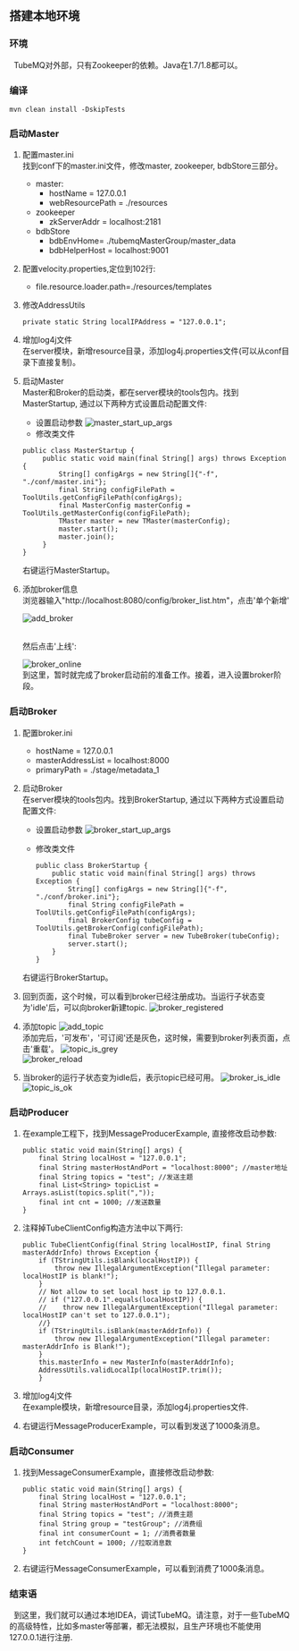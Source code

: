 ## 搭建本地环境

### 环境
  &nbsp;&nbsp;TubeMQ对外部，只有Zookeeper的依赖。Java在1.7/1.8都可以。

### 编译
   ```
   mvn clean install -DskipTests
   ```  
### 启动Master 
   1. 配置master.ini
      <br>找到conf下的master.ini文件，修改master, zookeeper,  bdbStore三部分。
      - master:
        - hostName = 127.0.0.1
        - webResourcePath = ./resources
      - zookeeper
        - zkServerAddr = localhost:2181
      - bdbStore 
        - bdbEnvHome= ./tubemqMasterGroup/master_data
        - bdbHelperHost = localhost:9001
   
   2. 配置velocity.properties,定位到102行:
      - file.resource.loader.path=./resources/templates
   
   3. 修改AddressUtils
      ```
      private static String localIPAddress = "127.0.0.1";
      ```
   
   4. 增加log4j文件
      <br>在server模块，新增resource目录，添加log4j.properties文件(可以从conf目录下直接复制)。
   
   5. 启动Master
      <br>Master和Broker的启动类，都在server模块的tools包内。找到MasterStartup, 通过以下两种方式设置启动配置文件:
      - 设置启动参数
      ![master_start_up_args](standalone_setup_img/master_startup_args.png)
      - 修改类文件
      ```
      public class MasterStartup {
           public static void main(final String[] args) throws Exception {
               String[] configArgs = new String[]{"-f", "./conf/master.ini"};
               final String configFilePath = ToolUtils.getConfigFilePath(configArgs);
               final MasterConfig masterConfig = ToolUtils.getMasterConfig(configFilePath);
               TMaster master = new TMaster(masterConfig);
               master.start();
               master.join();
           }
      }
      ```
      右键运行MasterStartup。
   
   6. 添加broker信息
      <br>浏览器输入"http://localhost:8080/config/broker_list.htm"，点击'单个新增'
      
      ![add_broker](standalone_setup_img/add_broker.jpg)   
      
      <br>然后点击'上线':
      
      ![broker_online](standalone_setup_img/broker_online.jpg)
      <br>到这里，暂时就完成了broker启动前的准备工作。接着，进入设置broker阶段。

### 启动Broker
   1. 配置broker.ini
      - hostName = 127.0.0.1
      - masterAddressList = localhost:8000
      - primaryPath = ./stage/metadata_1
   
   2. 启动Broker
      <br>在server模块的tools包内。找到BrokerStartup, 通过以下两种方式设置启动配置文件:
      
      - 设置启动参数
      ![broker_start_up_args](standalone_setup_img/broker_startup_args.jpg)
      
      - 修改类文件
        ```
        public class BrokerStartup {
            public static void main(final String[] args) throws Exception {
                String[] configArgs = new String[]{"-f", "./conf/broker.ini"};
                final String configFilePath = ToolUtils.getConfigFilePath(configArgs);
                final BrokerConfig tubeConfig = ToolUtils.getBrokerConfig(configFilePath);
                final TubeBroker server = new TubeBroker(tubeConfig);
                server.start();
            }
        }
        ```
      右键运行BrokerStartup。
      
   3. 回到页面，这个时候，可以看到broker已经注册成功。当运行子状态变为'idle'后，可以向broker新建topic.
      ![broker_registered](standalone_setup_img/broker_registered.jpg) 
     
   4. 添加topic
      ![add_topic](standalone_setup_img/add_topic.jpg)   
      添加完后，'可发布'，'可订阅'还是灰色，这时候，需要到broker列表页面，点击'重载'。
      ![topic_is_grey](standalone_setup_img/topic_is_grey.jpg)  
      ![broker_reload](standalone_setup_img/broker_reload.jpg)  
   
   5. 当broker的运行子状态变为idle后，表示topic已经可用。
      ![broker_is_idle](standalone_setup_img/broker_is_idle.jpg)  
      ![topic_is_ok](standalone_setup_img/topic_is_ok.jpg) 
     
### 启动Producer
   1. 在example工程下，找到MessageProducerExample, 直接修改启动参数:
      ```
      public static void main(String[] args) {
          final String localHost = "127.0.0.1";
          final String masterHostAndPort = "localhost:8000"; //master地址
          final String topics = "test"; //发送主题
          final List<String> topicList = Arrays.asList(topics.split(","));
          final int cnt = 1000; //发送数量
      }       
      ``` 
   
   2. 注释掉TubeClientConfig构造方法中以下两行:
      ``` 
      public TubeClientConfig(final String localHostIP, final String masterAddrInfo) throws Exception {
          if (TStringUtils.isBlank(localHostIP)) {
              throw new IllegalArgumentException("Illegal parameter: localHostIP is blank!");
          }
          // Not allow to set local host ip to 127.0.0.1.
          // if ("127.0.0.1".equals(localHostIP)) {
          //    throw new IllegalArgumentException("Illegal parameter: localHostIP can't set to 127.0.0.1");
          //}
          if (TStringUtils.isBlank(masterAddrInfo)) {
              throw new IllegalArgumentException("Illegal parameter: masterAddrInfo is Blank!");
          }
          this.masterInfo = new MasterInfo(masterAddrInfo);
          AddressUtils.validLocalIp(localHostIP.trim());
          }
      ```    
   3. 增加log4j文件
      <br>在example模块，新增resource目录，添加log4j.properties文件.
   
   4. 右键运行MessageProducerExample，可以看到发送了1000条消息。  

### 启动Consumer
   1. 找到MessageConsumerExample，直接修改启动参数:
      ```
      public static void main(String[] args) {
          final String localHost = "127.0.0.1";
          final String masterHostAndPort = "localhost:8000";
          final String topics = "test"; //消费主题
          final String group = "testGroup"; //消费组
          final int consumerCount = 1; //消费者数量
          int fetchCount = 1000; //拉取消息数
      }        
      ```  
   2. 右键运行MessageConsumerExample，可以看到消费了1000条消息。    
   
### 结束语
   &nbsp;&nbsp;到这里，我们就可以通过本地IDEA，调试TubeMQ。请注意，对于一些TubeMQ的高级特性，比如多master等部署，都无法模拟，且生产环境也不能使用127.0.0.1进行注册.  